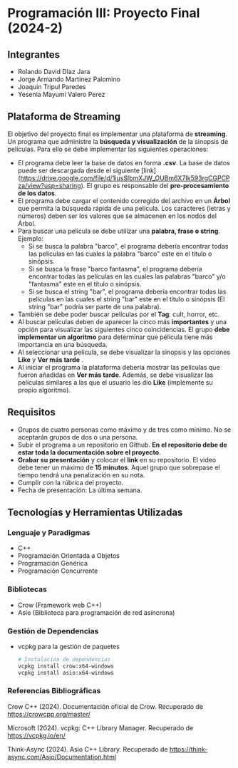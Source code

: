# Programación III: Proyecto Final (2024-2)

## Integrantes
* Rolando David DIaz Jara
* Jorge Armando Martinez Palomino
* Joaquin Tripul Paredes
* Yesenia Mayumi Valero Perez

## Plataforma de Streaming
El objetivo del proyecto final es implementar una plataforma de **streaming**. Un programa que administre la **búsqueda y visualización** de la sinopsis de películas. Para ello se debe implementar las siguientes operaciones:

* El programa debe leer la base de datos en forma **.csv**. La base de datos puede ser descargada desde el siguiente [link] (https://drive.google.com/file/d/1iusSIbmXJW_OUBm6X7Ik593rgCGPCPza/view?usp=sharing). El grupo es responsable del **pre-procesamiento de los datos**.
* El programa debe cargar el contenido corregido del archivo en un **Árbol** que permita la búsqueda rápida de una película. Los caracteres (letras y números) deben ser los valores que se almacenen en los nodos del Árbol. 
* Para buscar una película se debe utilizar una **palabra, frase o string**. Ejemplo:
  - Si se busca la palabra "barco", el programa debería encontrar todas las películas en las cuales la palabra "barco" este en el título o sinópsis.
  - Si se busca la frase "barco fantasma", el programa debería encontrar todas las películas en las cuales las palabras "barco" y/o "fantasma" este en el título o sinópsis.
  - Si se busca el string "bar", el programa debería encontrar todas las películas en las cuales el string "bar" este en el título o sinópsis (El string "bar" podría ser parte de una palabra).
* También se debe poder buscar películas por el **Tag**: cult, horror, etc. 
* Al buscar películas deben de aparecer la cinco más **importantes** y una opción para visualizar las siguientes cinco coincidencias. El grupo **debe implementar un algoritmo** para determinar que pélicula tiene más importancia en una búsqueda.
* Al seleccionar una película, se debe visualizar la sinopsis y las opciones **Like** y **Ver más tarde** .
* Al iniciar el programa la plataforma debería mostrar las películas que fueron añadidas en **Ver más tarde**. Además, se debe visualizar las películas similares a las que el usuario les dio **Like** (implemente su propio algoritmo).

## Requisitos
* Grupos de cuatro personas como máximo y de tres como mínimo. No se aceptarán grupos de dos o una persona.
* Subir el programa a un repositorio en Github. **En el repositorio debe de estar toda la documentación sobre el proyecto**.
* **Grabar su presentación** y colocar el **link** en su repositorio. El video debe tener un máximo de **15 minutos**. Aquel grupo que sobrepase el tiempo tendrá una penalización en su nota.
* Cumplir con la rúbrica del proyecto.
* Fecha de presentación: La última semana.

## Tecnologías y Herramientas Utilizadas

### Lenguaje y Paradigmas
- C++ 
- Programación Orientada a Objetos
- Programación Genérica
- Programación Concurrente

### Bibliotecas
- Crow (Framework web C++)
- Asio (Biblioteca para programación de red asíncrona)

### Gestión de Dependencias
- vcpkg para la gestión de paquetes
  ```bash
  # Instalación de dependencias
  vcpkg install crow:x64-windows
  vcpkg install asio:x64-windows

### Referencias Bibliográficas

Crow C++ (2024). Documentación oficial de Crow. Recuperado de https://crowcpp.org/master/

 Microsoft (2024). vcpkg: C++ Library Manager. Recuperado de https://vcpkg.io/en/

Think-Async (2024). Asio C++ Library. Recuperado de https://think-async.com/Asio/Documentation.html
